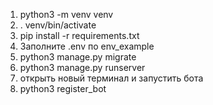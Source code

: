 1. python3 -m venv venv
2. . venv/bin/activate
3. pip install -r requirements.txt
4. Заполните .env по env_example
5. python3 manage.py migrate
6. python3 manage.py runserver
7. открыть новый терминал и запустить бота
8. python3 register_bot